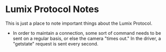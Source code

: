# Lumix Protocol Notes

This is just a place to note important things about the Lumix Protocol.

- In order to maintain a connection, some sort of command needs to be sent on a regular basis, or else the camera "times out." In the driver, a "getstate" request is sent every second.
